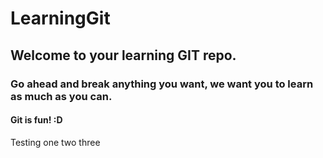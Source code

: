 # LearningGit

## Welcome to your learning GIT repo. 

### Go ahead and break anything you want, we want you to learn as much as you can. 

#### Git is fun! :D

Testing one two three